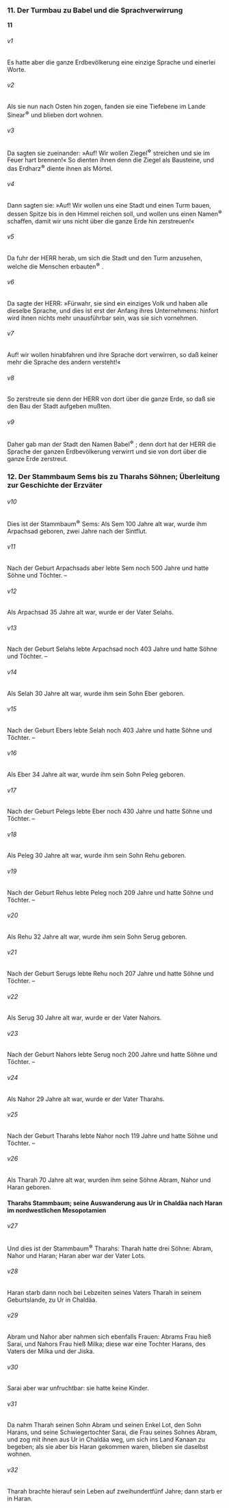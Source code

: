 ### 11. Der Turmbau zu Babel und die Sprachverwirrung

__11__

###### v1
Es hatte aber die ganze Erdbevölkerung eine einzige Sprache und einerlei Worte.

###### v2
Als sie nun nach Osten hin zogen, fanden sie eine Tiefebene im Lande Sinear<sup title="= Babylonien">&#x2732;</sup>
 und blieben dort wohnen.

###### v3
Da sagten sie zueinander: »Auf! Wir wollen Ziegel<sup title="oder: Backsteine">&#x2732;</sup>
 streichen und sie im Feuer hart brennen!« So dienten ihnen denn die Ziegel als Bausteine, und das Erdharz<sup title="oder: der Asphalt">&#x2732;</sup>
 diente ihnen als Mörtel.

###### v4
Dann sagten sie: »Auf! Wir wollen uns eine Stadt und einen Turm bauen, dessen Spitze bis in den Himmel reichen soll, und wollen uns einen Namen<sup title="oder: ein Denkmal">&#x2732;</sup>
 schaffen, damit wir uns nicht über die ganze Erde hin zerstreuen!«

###### v5
Da fuhr der HERR herab, um sich die Stadt und den Turm anzusehen, welche die Menschen erbauten<sup title="oder: erbaut hatten">&#x2732;</sup>
.

###### v6
Da sagte der HERR: »Fürwahr, sie sind ein einziges Volk und haben alle dieselbe Sprache, und dies ist erst der Anfang ihres Unternehmens: hinfort wird ihnen nichts mehr unausführbar sein, was sie sich vornehmen.

###### v7
Auf! wir wollen hinabfahren und ihre Sprache dort verwirren, so daß keiner mehr die Sprache des andern versteht!«

###### v8
So zerstreute sie denn der HERR von dort über die ganze Erde, so daß sie den Bau der Stadt aufgeben mußten.

###### v9
Daher gab man der Stadt den Namen Babel<sup title="d.h. Verwirrung">&#x2732;</sup>
; denn dort hat der HERR die Sprache der ganzen Erdbevölkerung verwirrt und sie von dort über die ganze Erde zerstreut.

### 12. Der Stammbaum Sems bis zu Tharahs Söhnen; Überleitung zur Geschichte der Erzväter


###### v10
Dies ist der Stammbaum<sup title="= die Nachkommenschaft oder: Familiengeschichte">&#x2732;</sup>
 Sems: Als Sem 100 Jahre alt war, wurde ihm Arpachsad geboren, zwei Jahre nach der Sintflut.

###### v11
Nach der Geburt Arpachsads aber lebte Sem noch 500 Jahre und hatte Söhne und Töchter. –

###### v12
Als Arpachsad 35 Jahre alt war, wurde er der Vater Selahs.

###### v13
Nach der Geburt Selahs lebte Arpachsad noch 403 Jahre und hatte Söhne und Töchter. –

###### v14
Als Selah 30 Jahre alt war, wurde ihm sein Sohn Eber geboren.

###### v15
Nach der Geburt Ebers lebte Selah noch 403 Jahre und hatte Söhne und Töchter. –

###### v16
Als Eber 34 Jahre alt war, wurde ihm sein Sohn Peleg geboren.

###### v17
Nach der Geburt Pelegs lebte Eber noch 430 Jahre und hatte Söhne und Töchter. –

###### v18
Als Peleg 30 Jahre alt war, wurde ihm sein Sohn Rehu geboren.

###### v19
Nach der Geburt Rehus lebte Peleg noch 209 Jahre und hatte Söhne und Töchter. –

###### v20
Als Rehu 32 Jahre alt war, wurde ihm sein Sohn Serug geboren.

###### v21
Nach der Geburt Serugs lebte Rehu noch 207 Jahre und hatte Söhne und Töchter. –

###### v22
Als Serug 30 Jahre alt war, wurde er der Vater Nahors.

###### v23
Nach der Geburt Nahors lebte Serug noch 200 Jahre und hatte Söhne und Töchter. –

###### v24
Als Nahor 29 Jahre alt war, wurde er der Vater Tharahs.

###### v25
Nach der Geburt Tharahs lebte Nahor noch 119 Jahre und hatte Söhne und Töchter. –

###### v26
Als Tharah 70 Jahre alt war, wurden ihm seine Söhne Abram, Nahor und Haran geboren.

#### Tharahs Stammbaum; seine Auswanderung aus Ur in Chaldäa nach Haran im nordwestlichen Mesopotamien


###### v27
Und dies ist der Stammbaum<sup title="= die Nachkommenschaft oder: Familiengeschichte">&#x2732;</sup>
 Tharahs: Tharah hatte drei Söhne: Abram, Nahor und Haran; Haran aber war der Vater Lots.

###### v28
Haran starb dann noch bei Lebzeiten seines Vaters Tharah in seinem Geburtslande, zu Ur in Chaldäa.

###### v29
Abram und Nahor aber nahmen sich ebenfalls Frauen: Abrams Frau hieß Sarai, und Nahors Frau hieß Milka; diese war eine Tochter Harans, des Vaters der Milka und der Jiska.

###### v30
Sarai aber war unfruchtbar: sie hatte keine Kinder.

###### v31
Da nahm Tharah seinen Sohn Abram und seinen Enkel Lot, den Sohn Harans, und seine Schwiegertochter Sarai, die Frau seines Sohnes Abram, und zog mit ihnen aus Ur in Chaldäa weg, um sich ins Land Kanaan zu begeben; als sie aber bis Haran gekommen waren, blieben sie daselbst wohnen.

###### v32
Tharah brachte hierauf sein Leben auf zweihundertfünf Jahre; dann starb er in Haran.